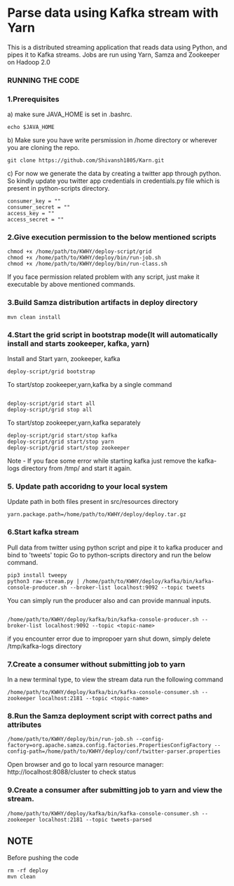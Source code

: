 # Parse data using Kafka stream with Yarn

This is a distributed streaming application that reads data using Python, and pipes it to Kafka streams. Jobs are run using Yarn, Samza and Zookeeper on Hadoop 2.0


### RUNNING THE CODE

### 1.Prerequisites
 a) make sure JAVA_HOME is set in .bashrc.
```
echo $JAVA_HOME

```

b) Make sure you have write persmission in /home directory or wherever you are cloning the repo.

```
git clone https://github.com/Shivansh1805/Karn.git

```

c) For now we generate the data by creating a twitter app through python. So kindly update you twitter app credentials in credentials.py file which is present in python-scripts directory.

```
consumer_key = ""
consumer_secret = ""
access_key = ""
access_secret = ""

```

### 2.Give execution permission to the below mentioned scripts
```
chmod +x /home/path/to/KWHY/deploy-script/grid
chmod +x /home/path/to/KWHY/deploy/bin/run-job.sh
chmod +x /home/path/to/KWHY/deploy/bin/run-class.sh

```
If you face permission related problem with any script, just make it executable by above mentioned commands.
### 3.Build Samza distribution artifacts in deploy directory

```
mvn clean install

```

### 4.Start the grid script in bootstrap mode(It will automatically install and starts zookeeper, kafka, yarn)
Install and Start yarn, zookeeper, kafka

```
deploy-script/grid bootstrap

```

To start/stop zookeeper,yarn,kafka by a single command

```

deploy-script/grid start all
deploy-script/grid stop all

```

To start/stop zookeeper,yarn,kafka separately

```
deploy-script/grid start/stop kafka
deploy-script/grid start/stop yarn
deploy-script/grid start/stop zookeeper

```
Note - If you face some error while starting kafka just remove the kafka-logs directory from /tmp/ and start it again.


### 5. Update path accoridng to your local system
Update path in both files present in src/resources directory

```
yarn.package.path=/home/path/to/KWHY/deploy/deploy.tar.gz
```

### 6.Start kafka stream

Pull data from twitter using python script and pipe it to kafka producer and bind to 'tweets' topic
Go to python-scripts directory and run the below command.
```
pip3 install tweepy
python3 raw-stream.py | /home/path/to/KWHY/deploy/kafka/bin/kafka-console-producer.sh --broker-list localhost:9092 --topic tweets 

```
You can simply run the producer also and can provide mannual inputs.

```

/home/path/to/KWHY/deploy/kafka/bin/kafka-console-producer.sh --broker-list localhost:9092 --topic <topic-name>

```
if  you encounter error due to impropoer yarn shut down, simply delete /tmp/kafka-logs directory

### 7.Create a consumer without submitting job to yarn

In a new terminal type, to view the stream data run the following command

```
/home/path/to/KWHY/deploy/kafka/bin/kafka-console-consumer.sh --zookeeper localhost:2181 --topic <topic-name>

```

### 8.Run the Samza deployment script with correct paths and attributes

```
/home/path/to/KWHY/deploy/bin/run-job.sh --config-factory=org.apache.samza.config.factories.PropertiesConfigFactory --config-path=/home/path/to/KWHY/deploy/conf/twitter-parser.properties

```

Open browser and go to local yarn resource manager: http://localhost:8088/cluster to check status

### 9.Create a consumer after submitting job to yarn and view the stream.

```
/home/path/to/KWHY/deploy/kafka/bin/kafka-console-consumer.sh --zookeeper localhost:2181 --topic tweets-parsed

```

## NOTE
Before pushing the code

```
rm -rf deploy
mvn clean

``` 




